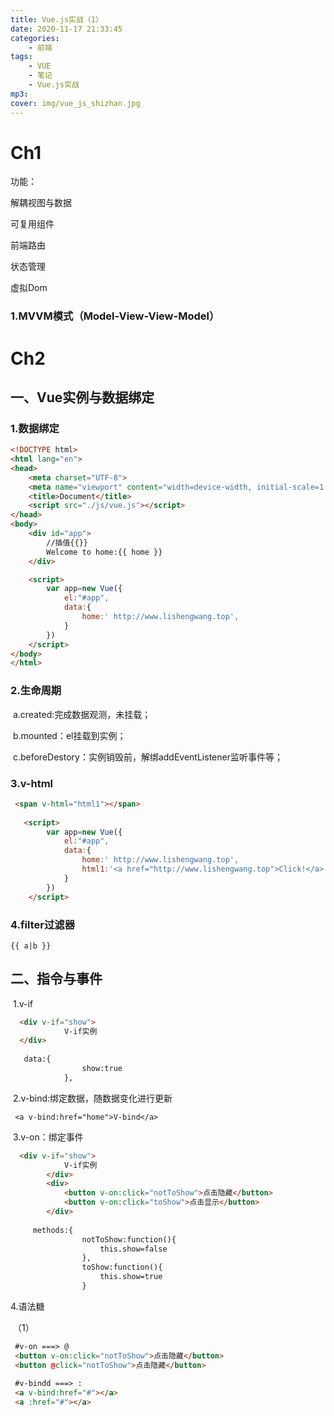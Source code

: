 ```yaml
---
title: Vue.js实战（1）
date: 2020-11-17 21:33:45
categories: 
    - 前端
tags: 
    - VUE
    - 笔记
    - Vue.js实战
mp3: 
cover: img/vue_js_shizhan.jpg
---
```



# Ch1

功能：

解耦视图与数据

可复用组件

前端路由

状态管理

虚拟Dom

### 1.MVVM模式（Model-View-View-Model）

# Ch2

## 一、Vue实例与数据绑定

### 1.数据绑定

```html
<!DOCTYPE html>
<html lang="en">
<head>
    <meta charset="UTF-8">
    <meta name="viewport" content="width=device-width, initial-scale=1.0">
    <title>Document</title>
    <script src="./js/vue.js"></script>
</head>
<body>
    <div id="app">
    	//插值{{}}
        Welcome to home:{{ home }}
    </div>

    <script>
        var app=new Vue({
            el:"#app",
            data:{
                home:' http://www.lishengwang.top',
            }
        })
    </script>
</body>
</html>
```

### 2.生命周期

​	a.created:完成数据观测，未挂载；

​	b.mounted：el挂载到实例；

​	c.beforeDestory：实例销毁前，解绑addEventListener监听事件等；

### 3.v-html

```html
 <span v-html="html1"></span>
 
   <script>
        var app=new Vue({
            el:"#app",
            data:{
                home:' http://www.lishengwang.top',
                html1:'<a href="http://www.lishengwang.top">Click!</a>'
            }
        })
    </script>
```

### 4.filter过滤器

```vue
{{ a|b }}
```

## 二、指令与事件

​	1.v-if

```html
  <div v-if="show">
            V-if实例
  </div>
        
   data:{
                show:true
            },
```

​	2.v-bind:绑定数据，随数据变化进行更新

```
 <a v-bind:href="home">V-bind</a>
```

​	3.v-on：绑定事件

```html
  <div v-if="show">
            V-if实例
        </div>
        <div>
            <button v-on:click="notToShow">点击隐藏</button>
            <button v-on:click="toShow">点击显示</button>
        </div>
        
     methods:{
                notToShow:function(){
                    this.show=false
                },
                toShow:function(){
                    this.show=true
                }
```

  4.语法糖

​	（1）

```html
 #v-on ===> @
 <button v-on:click="notToShow">点击隐藏</button>
 <button @click="notToShow">点击隐藏</button>
 
 #v-bindd ===> :
 <a v-bind:href="#"></a>
 <a :href="#"></a>
```


